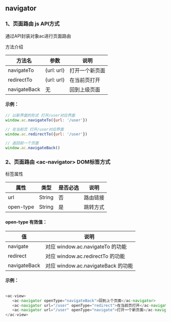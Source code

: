 ## navigator

### 1、页面路由 js API方式

通过API封装对象ac进行页面路由

方法介绍

| 方法名  | 参数 | 说明   |
| ----- | ------ | ------ |
| navigateTo| {url: url} | 打开一个新页面|
| redirectTo| {url: url}| 在当前页打开 |
| navigateBack| 无 | 回到上级页面  |

#### 示例：

```javascript
// 以新界面的形式 打开/user对应界面
window.ac.navigateTo({url: '/user'})

// 在当前页 打开/user对应界面
window.ac.redirectTo({url: '/user'})

// 返回前一个页面
window.ac.navigateBack()
```

### 2、页面路由 \<ac-navigator> DOM标签方式

标签属性

| 属性  | 类型   | 是否必选 | 说明             |
| ----- | ------ | ---- | -------------- |
| url | String | 否    | 路由链接 |
| open-type | String | 是    | 跳转方式|

#### open-type 有效值：

| 值  | 说明   |
| ----- | ------ |
| navigate | 对应 window.ac.navigateTo 的功能|
| redirect | 对应 window.ac.redirectTo 的功能 |
| navigateBack | 对应 window.ac.navigateBack 的功能 |


#### 示例：

```javascript

<ac-view>
   <ac-navigator openType="navigateBack">回到上个页面</ac-navigator>
   <ac-navigator url="/user" openType="redirect">在当前页打开</ac-navigator>
   <ac-navigator url="/user" openType="navigate">打开一个新页面</ac-navigator>
</ac-view>

